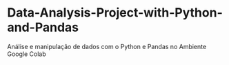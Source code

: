 # Data-Analysis-Project-with-Python-and-Pandas
Análise e manipulação de dados com o Python e Pandas no Ambiente Google Colab
